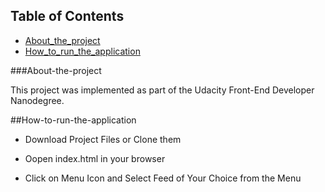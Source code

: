 
## Table of Contents

* [About_the_project](#About-the-project)
* [How_to_run_the_application](#How-to-run-the-application)
 

###About-the-project

This project was implemented as part of the Udacity Front-End Developer Nanodegree.  

##How-to-run-the-application

 - Download Project Files or Clone them 

 - Oopen index.html in your browser

 - Click on Menu Icon and Select Feed of Your Choice from the Menu



